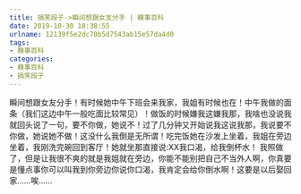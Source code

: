 ```yaml
---
title: 搞笑段子->瞬间想跟女友分手 | 糗事百科
date: 2019-10-30 18:38:55
urlname: 12139f5e2dc70b5d7543ab15e57da4d0
tags: 
- 糗事百科
categories:
- 糗事百科
- 搞笑段子
---
```

瞬间想跟女友分手！有时候她中午下班会来我家，我姐有时候也在！中午我做的面条（我们这边中午一般吃面比较常见）！做饭的时候嫌我这嫌我那，我啥也没说我就回头说了一句，要不你做，她说不！过了几分钟又开始说我这说我那，我说要不你做，她说她不做！这没什么我倒是无所谓！吃完饭她在沙发上坐着，我姐在旁边坐着，我刚洗完碗回到客厅！她就坐那直接说:XX我口渴，给我倒杯水！ 我照做了，但是让我很不爽的就是我姐就在旁边，你能不能别把自己不当外人啊，你真要是懂点事你可以叫我到你旁边你说你口渴，我肯定会给你倒水啊！这要是以后娶回家……唉……


